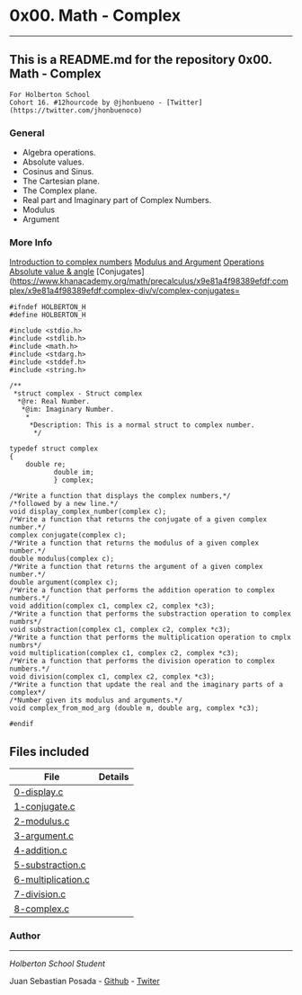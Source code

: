 # 0x00. Math - Complex
***
## This is a README.md for the repository 0x00. Math - Complex
```
For Holberton School
Cohort 16. #12hourcode by @jhonbueno - [Twitter](https://twitter.com/jhonbuenoco)
```
### General
* Algebra operations.
* Absolute values.
* Cosinus and Sinus.
* The Cartesian plane.
* The Complex plane.
* Real part and Imaginary part of Complex Numbers.
* Modulus
* Argument

### More Info
[Introduction to complex numbers](https://www.youtube.com/watch?v=SP-YJe7Vldo)
[Modulus and Argument](https://www.youtube.com/watch?v=g5_ojBMubA)
[Operations](https://math.mit.edu/~stoopn/18.031/complexnumbers.pdf)
[Absolute value & angle](https://www.khanacademy.org/math/precalculus/x9e81a4f98389efdf:complex/x9e81a4f98389efdf:complex-abs-angle/v/basic-complex-analysis)
[Conjugates](https://www.khanacademy.org/math/precalculus/x9e81a4f98389efdf:complex/x9e81a4f98389efdf:complex-div/v/complex-conjugates=

```
#ifndef HOLBERTON_H
#define HOLBERTON_H

#include <stdio.h>
#include <stdlib.h>
#include <math.h>
#include <stdarg.h>
#include <stddef.h>
#include <string.h>

/**
 *struct complex - Struct complex
  *@re: Real Number.
   *@im: Imaginary Number.
    *
     *Description: This is a normal struct to complex number.
      */

typedef struct complex
{
	double re;
	       double im;
	       } complex;

/*Write a function that displays the complex numbers,*/
/*followed by a new line.*/
void display_complex_number(complex c);
/*Write a function that returns the conjugate of a given complex number.*/
complex conjugate(complex c);
/*Write a function that returns the modulus of a given complex number.*/
double modulus(complex c);
/*Write a function that returns the argument of a given complex number.*/
double argument(complex c);
/*Write a function that performs the addition operation to complex numbers.*/
void addition(complex c1, complex c2, complex *c3);
/*Write a function that performs the substraction operation to complex numbrs*/
void substraction(complex c1, complex c2, complex *c3);
/*Write a function that performs the multiplication operation to cmplx numbrs*/
void multiplication(complex c1, complex c2, complex *c3);
/*Write a function that performs the division operation to complex numbers.*/
void division(complex c1, complex c2, complex *c3);
/*Write a function that update the real and the imaginary parts of a complex*/
/*Number given its modulus and arguments.*/
void complex_from_mod_arg (double m, double arg, complex *c3);

#endif

```

## Files included

| File                 | Details                                    |
|--------------------- | ------------------------------------------ |
| [0-display.c](./a) |	       |
| [1-conjugate.c](./b) |	       |
| [2-modulus.c](./c) |	       |
| [3-argument.c](./)  |	       |
| [4-addition.c](./)  |	       |
| [5-substraction.c]()|	       |
| [6-multiplication.c]()|      |
| [7-division.c]()|	       |
| [8-complex.c]()|	       |

### Author
***
*Holberton School Student*

Juan Sebastian Posada  - [Github](https://github.com/Juansepo13) - [Twiter](https://twitter.com/@JuanSeb35904130)